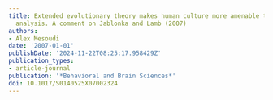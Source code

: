 ```yaml
---
title: Extended evolutionary theory makes human culture more amenable to evolutionary
  analysis. A comment on Jablonka and Lamb (2007)
authors:
- Alex Mesoudi
date: '2007-01-01'
publishDate: '2024-11-22T08:25:17.958429Z'
publication_types:
- article-journal
publication: '*Behavioral and Brain Sciences*'
doi: 10.1017/S0140525X07002324
---
```

